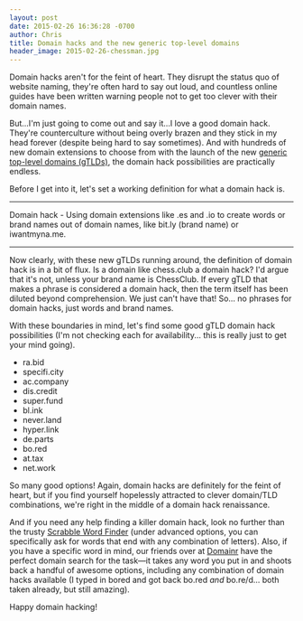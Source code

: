 ```yaml
---
layout: post
date: 2015-02-26 16:36:28 -0700
author: Chris
title: Domain hacks and the new generic top-level domains
header_image: 2015-02-26-chessman.jpg
---
```


<!-- excerpt -->

Domain hacks aren't for the feint of heart. They disrupt the status quo of website naming, they're often hard to say out loud, and countless online guides have been written warning people not to get too clever with their domain names.

But...I'm just going to come out and say it...I love a good domain hack. They're counterculture without being overly brazen and they stick in my head forever (despite being hard to say sometimes). And with hundreds of new domain extensions to choose from with the launch of the new [generic top-level domains (gTLDs)](https://iwantmyname.com/domains/new-gtld-domain-extensions), the domain hack possibilities are practically endless.

<!-- /excerpt -->

Before I get into it, let's set a working definition for what a domain hack is. 

***

Domain hack - Using domain extensions like .es and .io to create words or brand names out of domain names, like bit.ly (brand name) or iwantmyna.me.

***

Now clearly, with these new gTLDs running around, the definition of domain hack is in a bit of flux. Is a domain like chess.club a domain hack? I'd argue that it's not, unless your brand name is ChessClub. If every gTLD that makes a phrase is considered a domain hack, then the term itself has been diluted beyond comprehension. We just can't have that! So... no phrases for domain hacks, just words and brand names. 

With these boundaries in mind, let's find some good gTLD domain hack possibilities (I'm not checking each for availability... this is really just to get your mind going).

+ ra.bid
+ specifi.city
+ ac.company
+ dis.credit
+ super.fund
+ bl.ink
+ never.land
+ hyper.link
+ de.parts
+ bo.red
+ at.tax
+ net.work

So many good options! Again, domain hacks are definitely for the feint of heart, but if you find yourself hopelessly attracted to clever domain/TLD combinations, we're right in the middle of a domain hack renaissance. 

And if you need any help finding a killer domain hack, look no further than the trusty [Scrabble Word Finder](http://www.wordfind.com/#words) (under advanced options, you can specifically ask for words that end with any combination of letters). Also, if you have a specific word in mind, our friends over at [Domainr](https://domainr.com) have the perfect domain search for the task—it takes any word you put in and shoots back a handful of awesome options, including any combination of domain hacks available (I typed in bored and got back bo.red *and* bo.re/d... both taken already, but still amazing).

Happy domain hacking!


